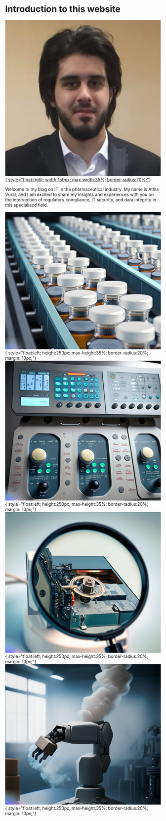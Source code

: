 # Introduction to this website
[![image](mit_billede.jpg){ style="float:right; width:150px; max-width:35%; border-radius:70%;"}](https://www.linkedin.com/in/attila-vural/)

Welcome to my blog on IT in the pharmaceutical industry. 
My name is Attila Vural, and I am excited to share my insights and experiences with you on the 
intersection of regulatory compliance, IT security, and data integrity in this specialized field. 

<!-- Click on the topics on the figure above to read more, and feel free to reach out to me on [LinkedIn](https://www.linkedin.com/in/attila-vural/). -->

![image](GxP.jpg){ style="float:left; height:250px; max-height:35%; border-radius:20%; margin: 10px;"}
![image](SOP.jpg){ style="float:left; height:250px; max-height:35%; border-radius:20%; margin: 10px;"}
![image](IRA.jpg){ style="float:left; height:250px; max-height:35%; border-radius:20%; margin: 10px;"}
![image](TRP.jpg){ style="float:left; height:250px; max-height:35%; border-radius:20%; margin: 10px;"}

<!-- <object data="front_page_diagram.svg" type="image/svg+xml" target="_parent" style="width:100%"></object> -->



<!--
```
Q043672 - Production of Sterile Medicinal Products by Aseptic Processing - Rules and Guidance
Q0300353 - Plan and Conclude Validation Activities in Projects	


QMS
	Processes
	Procedures
		SOPs
	
	Quality Risk Management
	Batch documentation
	Configuration management
		CS/CIL/DS
	System Verification / Validation
		URS document
		Deviations
			Major and minor
			CAPA
				SPS, LEAN, HoC

		CR
			1-1 replacements
			Changes
				Internal testing
			New equipment
				FAT, SAT, Internal testing
```
-->